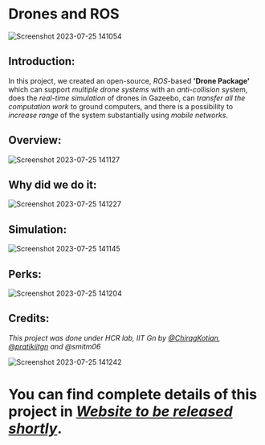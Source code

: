 # Drones and ROS
![Screenshot 2023-07-25 141054](https://github.com/ChiragKotian/RaspberryPiDrone/assets/117931123/e7c342e8-cf61-47a6-b984-e710e37a78e5)
## Introduction:
In this project, we created an open-source, _ROS_-based **'Drone Package'** which can support _multiple drone systems_ with an _anti-collision_ system, does the _real-time simulation_ of drones in Gazeebo, can _transfer all the computation work_ to ground computers, and there is a possibility to _increase range_ of the system substantially using _mobile networks_.

## Overview:

![Screenshot 2023-07-25 141127](https://github.com/ChiragKotian/RaspberryPiDrone/assets/117931123/70d3b558-3861-4c2e-a82a-6c8e609c0d19)

## Why did we do it:


![Screenshot 2023-07-25 141227](https://github.com/ChiragKotian/RaspberryPiDrone/assets/117931123/47c9323e-0aa8-4d4e-a591-559e97c1e0e5)

## Simulation:


![Screenshot 2023-07-25 141145](https://github.com/ChiragKotian/RaspberryPiDrone/assets/117931123/6ec2c515-bdda-4019-9610-b5f2cd396d97)

## Perks: 

![Screenshot 2023-07-25 141204](https://github.com/ChiragKotian/RaspberryPiDrone/assets/117931123/bc3a0940-0a99-40c9-a2d4-129b5701bede)

## Credits:

_This project was done under HCR lab, IIT Gn by  [@ChiragKotian](https://www.github.com/ChiragKotian), [@pratikiitgn](https://www.github.com/pratikiitgn) and @smitm06_

![Screenshot 2023-07-25 141242](https://github.com/ChiragKotian/RaspberryPiDrone/assets/117931123/995befbf-10f0-44c8-8197-c9aec5ead124)

# You can find complete details of this project in [_Website to be released shortly_](https://chiragkotian.github.io).


